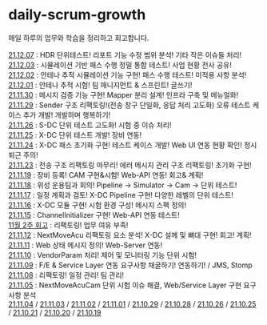 # daily-scrum-growth
매일 하루의 업무와 학습을 정리하고 회고합니다.

[21.12.07](https://github.com/Jsing/daily-scrum-growth/blob/c7556c60b50b99adba465df71922a8e95c58ec1e/2021/12%EC%9B%94/21.21.07.md) : HDR 단위테스트! 리포트 기능 수정 범위 분석! 기타 작은 이슈들 처리!  
[21.12.03](https://github.com/Jsing/daily-scrum-growth/blob/6fbe708c28b30d88ad7fa2c5a12c676d9d10556a/2021/12%EC%9B%94/21.12.03.md) : 시뮬레이션 기반 패스 수행 정밀 통합 테스트! 사업 현황 전사 공유!  
[21.12.02](https://github.com/Jsing/daily-scrum-growth/blob/7eb586ce99ebe4446e6891872330b3a80fe04e3f/2021/12%EC%9B%94/21.12.02.md) : 안테나 추적 시뮬레이션 기능 구현! 패스 수행 테스트! 미적용 사항 분석!  
[21.12.01](https://github.com/Jsing/daily-scrum-growth/blob/983b0d79c8b42d8f30e4cda5cc20935dcf4e7a24/2021/12%EC%9B%94/21.12.01.md) : 안테나 추적 시험! 팀 매니지먼트 & 스프린트! 글쓰기!  
[21.11.30](https://github.com/Jsing/daily-scrum-growth/blob/53869dcbe47d6dc8dae2a45952dd58ade8b0f944/2021/11%EC%9B%94/21.11.30.md) : 메시지 검증 기능 구현! Mapper 분리 설계! 인프라 구축 및 메뉴얼화!  
[21.11.29](https://github.com/Jsing/daily-scrum-growth/blob/38e15c30433762f92005310bdd849cb6470bc9de/2021/11%EC%9B%94/21.11.29.md) : Sender 구조 리팩토링!(전송 창구 단일화, 응답 처리 고도화) 오류 테스트 케이스 추가 개발! 개발하며 행복하기!  
[21.11.26](https://github.com/Jsing/daily-scrum-growth/blob/d9742ea7faa800e0e21531bfa0176e337eb0c32c/2021/11%EC%9B%94/21.11.26.md) : S-DC 단위 테스트 고도화! 시험 중 이슈 처리!  
[21.11.25](https://github.com/Jsing/daily-scrum-growth/blob/1eca140d9a0c6eb94975ecc2a745d099b1209ee9/2021/11%EC%9B%94/21.11.25.md) : X-DC 단위 테스트 개발! 장비 연동!  
[21.11.24](https://github.com/Jsing/daily-scrum-growth/blob/a7448e4de3571725ec94c69fd1f340e12d8ee5e0/2021/11%EC%9B%94/21.11.24.md) : X-DC 패스 초기화 구현! 테스트 케이스 개발! Web UI 연동 현황 확인! 정시 퇴근 주의!  
[21.11.23](https://github.com/Jsing/daily-scrum-growth/blob/629fc68922bbeca1e69fe1473182a0e21a9d01c7/2021/11%EC%9B%94/21.11.23.md) : 전송 구조 리팩토링 마무리! 에러 메시지 관리 구조 리팩토링! 초기화 구현!  
[21.11.19](https://github.com/Jsing/daily-scrum-growth/blob/c3541fcc676e9475a7dafd06b0a6adf08ebd5357/2021/11%EC%9B%94/21.11.19.md) : 장비 등록! CAM 구현&시험! Web-API 연동! 회고& 계획!  
[21.11.18](https://github.com/Jsing/daily-scrum-growth/blob/ff71367fd5199ad939a1b2fd05341fbeb5386435/2021/11%EC%9B%94/21.11.18.md) : 위성 운용팀과 회의! Pipeline -> Simulator -> Cam -> 단위 테스트!  
[21.11.17](https://github.com/Jsing/daily-scrum-growth/blob/692b67f9bc9d4d70afaabc7fe037df34fd927179/2021/11%EC%9B%94/21.11.17.md) : 일정 계획과 검토! X-DC Pipeline 구현! 다양한 레벨의 단위 테스트!  
[21.11.16](https://github.com/Jsing/daily-scrum-growth/blob/cf018af1796ac694b722a11a0ea0aeb3baf64a7d/2021/11%EC%9B%94/21.11.16.md) : X-DC 모듈 구현! 시험 환경 구성! 메시지 스펙 정의!    
[21.11.15](https://github.com/Jsing/daily-scrum-growth/blob/84f4430d573fe2e0c127d3febe88df90760f247a/2021/11%EC%9B%94/21.11.15.md) : ChannelInitializer 구현! Web-API 연동 테스트!  
[11월 2주 회고](https://github.com/Jsing/daily-scrum-growth/blob/2654e230ec0c995f8992565ed3539b391de6f6b2/2021/11%EC%9B%94/2%EC%A3%BC_%ED%9A%8C%EA%B3%A0.md) : 리팩토링! 업무 여유 부족!  
[21.11.12](https://github.com/Jsing/daily-scrum-growth/blob/0518bc89d966db92db60a87eb1972491ea0d2947/2021/11%EC%9B%94/21.11.12.md) : NextMoveAcu 리팩토링 요소 분석! X-DC 설께 및 뼈대 구현! 회고! 계획!  
[21.11.11](https://github.com/Jsing/daily-scrum-growth/blob/deb4c1d2076f2a376569c9934c5e418387b0b73e/2021/11%EC%9B%94/21.11.11.md) : Web 상태 메시지 정의! Web-Server 연동!  
[21.11.10](https://github.com/Jsing/daily-scrum-growth/blob/2a294ff4b6cd1b85f43608708a27d0b2c0283410/2021/11%EC%9B%94/21.11.10.md) : VendorParam 처리! 제어 및 모니터링 기능 단위 시험!  
[21.11.09](https://github.com/Jsing/daily-scrum-growth/blob/94181d7f61a3c83c4678cc7dc794f615fd80b4ed/2021/11%EC%9B%94/21.11.09.md) : F/E & Service Layer 연동 요구사항 채굴하기! 연동하기! / JMS, Stomp  
[21.11.08](https://github.com/Jsing/daily-scrum-growth/blob/0a6bdff06b05d3b2cc1e5d18147aef8808886cda/2021/11%EC%9B%94/21.11.08.md) : 리팩토링! 일정 관리! 팀 관리!  
[21.11.05](https://github.com/Jsing/daily-scrum-growth/blob/da5a9607e797f843dcceffcda43d80d820788980/2021/11%EC%9B%94/21.11.05.md) : NextMoveAcuCam 단위 시험 이슈 해결, Web/Service Layer 구현 요구사항 분석  
[21.11.04](https://github.com/Jsing/daily-scrum-growth/blob/8956ebbc3df232e6af8abfbc3d1d6d46a0113c4e/2021/11%EC%9B%94/21.11.03.md)
/ [21.11.03](https://github.com/Jsing/daily-scrum-growth/blob/f47c3aefde06598496837502afcb4901b2377c39/2021/11%EC%9B%94/21.11.03.md)
/ [21.11.02](https://github.com/Jsing/daily-scrum-growth/blob/1a26732f8db76152bf9a450af69ae21bb7838fed/2021/11%EC%9B%94/21.11.02.md)
/ [21.11.01](https://github.com/Jsing/daily-scrum-growth/blob/1780e358fb5cd725ef46b015ea5971564f54ee25/2021/11%EC%9B%94/21.11.01.md)
/ [21.10.29](https://github.com/Jsing/daily-scrum-growth/blob/10c7c7a5334d17defbd5631dc44c6a398023a29f/2021/10%EC%9B%94/daily-scrum-growth-211029.md)
/ [21.10.28](https://github.com/Jsing/daily-scrum-growth/blob/8b1db640aef7995b3b95674aa2815e6f5507cd6e/2021/10%EC%9B%94/daily-scrum-growh-211028.md)
/ [21.10.26](https://github.com/Jsing/daily-scrum-growth/blob/6769176ffa4276ba4b5c02b6a18888efd2cc3de7/2021/10%EC%9B%94/daily-scrum-growth-211026.md)
/ [21.10.25](https://github.com/Jsing/daily-scrum-growth/blob/0b4345c30fb7bda6c35443d188e61062e8a7c82c/2021/10%EC%9B%94/daily-scrum-growth-211025.md)
/ [21.10.21](https://github.com/Jsing/daily-scrum/blob/36afe02a0b5572bf5675c037d57d848c0fb7a074/2021/10%EC%9B%94/daily-scrum-growth-211021-%233.md)
/ [21.10.20](https://github.com/Jsing/daily-scrum/blob/36afe02a0b5572bf5675c037d57d848c0fb7a074/2021/10%EC%9B%94/daily-scrum-growth-211020%20%232.md)
/ [21.10.19](https://github.com/Jsing/daily-scrum/blob/1f653ab8e4ff484015bcb4945832b42afd274f4c/2021/10%EC%9B%94/daily-scrum-growth-211019-%231.md)
